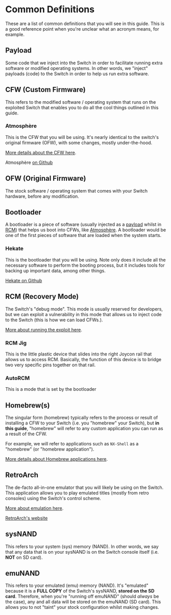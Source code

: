 # Common Definitions

These are a list of common definitions that you will see in this guide. This is a good reference point when you're unclear what an acronym means, for example.

## Payload

Some code that we inject into the Switch in order to facilitate running extra software or modified operating systems. In other words, we "inject" payloads (code) to the Switch in order to help us run extra software.

## CFW (**C**ustom **F**irm**w**are)

This refers to the modified software / operating system that runs on the exploited Switch that enables you to do all the cool things outlined in this guide.

### Atmosphère

This is the CFW that you will be using. It's nearly identical to the switch's original firmware (OFW), with some changes, mostly under-the-hood.

[More details about the CFW here](differences.md).

Atmosphère [on Github](https://github.com/Atmosphere-NX/Atmosphere)

## OFW (**O**riginal **F**irm**w**are)

The stock software / operating system that comes with your Switch hardware, before any modification.

## Bootloader

A bootloader is a piece of software (usually injected as a [payload](#payload) whilst in [RCM](#rcm-recovery-mode)) that helps us boot into CFWs, like [Atmosphère](#atmosphere). A bootloader would be one of the first pieces of software that are loaded when the system starts.

### Hekate

This is the bootloader that you will be using. Note only does it include all the necessary software to perform the booting process, but it includes tools for backing up important data, among other things.

[Hekate on Github](https://github.com/CTCaer/hekate)

## RCM (**R**e**c**overy **M**ode)

The Switch's "debug mode". This mode is usually reserved for developers, but we can exploit a vulnerability in this mode that allows us to inject code to the Switch (this is how we can load CFWs.).

[More about running the exploit here](startup-shutdown.md).

### RCM Jig

This is the little plastic device that slides into the right Joycon rail that allows us to access RCM. Basically, the function of this device is to bridge two very specific pins together on that rail.

### AutoRCM

This is a mode that is set by the bootloader

## Homebrew(s)

The singular form (homebrew) typically refers to the process or result of installing a CFW to your Switch (i.e. you "homebrew" your Switch), but **in this guide**, "homebrew" will refer to any custom application you can run as a result of the CFW.

For example, we will refer to applications such as `NX-Shell` as a "homebrew" (or "homebrew application"). 

[More details about Homebrew applications here](homebrews.md).

## RetroArch

The de-facto all-in-one emulator that you will likely be using on the Switch. This application allows you to play emulated titles (mostly from retro consoles) using the Switch's control scheme.

[More about emulation here](emulation.md).

[RetroArch's website](https://www.retroarch.com/)

## sysNAND

This refers to your system (sys) memory (NAND). In other words, we say that any data that is on your sysNAND is on the Switch console itself (i.e. **NOT** on SD card).

## emuNAND

This refers to your emulated (emu) memory (NAND). It's "emulated" because it is a **FULL COPY** of the Switch's sysNAND, **stored on the SD card**. Therefore, when you're "running off emuNAND" (should *always* be the case), any and all data will be stored on the emuNAND (SD card). This allows you to not "taint" your stock configuration whilst making changes. 

